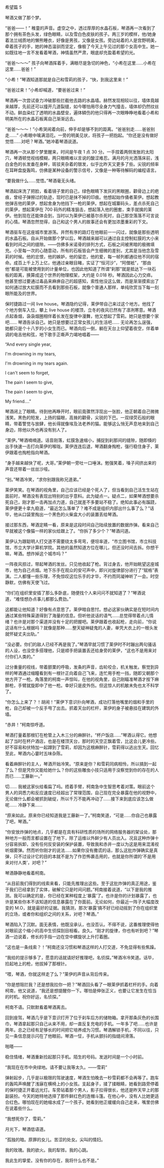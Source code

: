 希望篇 5

琴酒又做了那个梦。

“爸爸——！” 稚童的声音。虚空之中，透过厚厚的水晶石板，琴酒再一次看到了那个拥有茶色头发，绿色眼睛，以及雪白色皮肤的孩子。两三岁的模样，他/她身着法兰绒质地的懒熊睡衣，好像是男孩，又像是女孩。旁边站着的人是宫野明美，牵着孩子的手，她的神态温驯而坚定，像极了今天上午见过的那个女高中生。她一如既往地一言不发看着琴酒，神情虽然严肃，眼底却充盈着希望的光。

“爸爸～～～” 孩子向琴酒挥着手，满眼尽是急切的神色，“小希在这里……小希在这里……爸爸！”

“小希！”琴酒知道那就是自己和雪莉的孩子，“快，到我这里来！”

“爸爸过来！”小希却喊道，“要爸爸过来！”

琴酒再一次尝试奋力冲破那些拦截他去路的水晶墙。赫然发现相较以往，墙体竟越来越厚，先前还可以撞开几道裂缝，如今哪怕用尽全身力气撞击，墙体却仍然纹丝不动。鲜血染红了透明的水晶壁垒，遍体鳞伤的他只得再一次眼睁睁地看着小希和明美所在的水晶石板离自己渐渐远去。

“爸爸～～～！”小希哭闹着向前，伸手却是够不到的距离。“爸爸别走……爸爸别走……” 小希眼中噙满泪花。一旁的明美见状，将孩子一把抱起。“你还是没有做好觉悟……对吧？琴酒。”她冲着琴酒说道。

琴酒再一次从那个梦里醒来，时间是午夜 1 点 30 分。一手捏着两侧发胀的太阳穴，琴酒顿觉视线模糊，两只眼睛难以言说的酸涩难忍。满月的月光洒落床前，浅白金色的长发垂在身畔，斑驳夹杂着的银发，似乎比昨天又更多了些。尖锐的频率在耳畔盘旋轰鸣，仿佛是某种设备的警示信号，又像是一种等待解码的编程语言。

“要我做什么……觉悟。”琴酒毫无头绪。

琴酒起床洗了把脸，看着镜子里的自己，绿色眼睛下发灰的黑眼圈，颧骨边上的疤痕，曾经子弹擦过的轨迹，现时已是抹不掉的印痕。他想起始作俑者莱伊。想起教他弹吉他的莱伊，想起舍身为他挡下一枪的莱伊。想起在城寨码头，差点杀死自己的莱伊，想起莱伊在 700 码外的精准狙击，想起落入他的圈套，束手就擒的莱伊。他到现在还能体会到，当时以为莱伊已被基尔杀死时，自己那空落落不可言说的心情。琴酒忽然觉得，自己和这个男人的故事还会有更加浓墨重彩的下文。

琴酒驱车在这座城市里游荡。井然有序的路灯在他眼前一一闪过，就像是那些透明的水晶石板。自从开始做那个梦以后，琴酒越来越可以通过自主控制虹膜的大小来看到时间之间的缝隙。——仿佛多米诺骨的排列方式，石板之间被黑暗的极微填充。小至每一次的心随意动，所有的石板皆会产生细微的差别，尤其是当他念及雪莉的时候。他的忿恨，他的嫉妒，他的留恋，他的爱，每一帧列都通往他不同的宿命。成百上千上万上亿，他通过亲眼目睹，实证了“恒河沙”，“阿僧衹”，“那由他”都是可能被使用到的计量单位，也因此他知道了所谓“刹那”就是抵达下一块石板的距离，换算成这个世界的物理框架，大约是 0.018 秒。琴酒因此心力交瘁。他甚至想过要通过毒品来麻痹自己的超感知，索性他没这么做，而是渐渐摸索出了如何通过放大虹膜而不去看到那些石板，就像个普通人那样，单纯欣赏当下每一刻眼所能及的世界。

保时捷路过一间 live house。琴酒隐约记得，莱伊带自己来过这个地方。他找了个地方倒车入位，攀上 live house 的楼顶，立冬的夜风已然有了凛冽寒意。琴酒点起香烟，袅袅烟圈相伴着长发在旋律中漫舞，他又想起了雪莉。她只是想要个家吧…… 琴酒告诉自己。她只是想要过正常女孩儿的生活吧…… 无论再怎么逞强，她都只是个十八岁的小女生而已。琴酒向后一倒，躺在天台上仰望着夜空，伴着单调的电吉他和弦，地下歌手正嘶声力竭地唱着——

“And every single year,

I'm drowning in my tears,

I'm drowning in my tears again.

I can't seem to forget,

The pain I seem to give,

The pain I seem to give,

My friend….”

琴酒闭上了眼睛。待到他再睁开时，眼前竟骤然浮现出一张脸，他正朝着自己微微浅笑。黑色的短发，上扬的猫眼，高耸的颧骨，尖锐的下巴。一双绿荧石般的眼睛，带着警觉与放肆，他长得就像埃及法老养的猫。能够这么悄无声息地来到自己身边，除他以外也再没有别人了。

“莱伊。”琴酒喃喃道。话音刚落，虹膜急速缩小，捕捉到刹那间的缝隙，随即倏的出手快速一击打向莱伊的喉咙。莱伊连连后退，琴酒翻身掏枪，强行稳住身子，莱伊跟着也掏枪指向琴酒。

“身手越来越快了呢，大哥。”莱伊朝一旁吐一口唾沫。勉强笑着，嗓子间挤出来的声音还带着一丝丝沙哑。

“别。”琴酒冷笑，“求你别跟我称兄道弟。”

莱伊笑笑。在琴酒的视角里，自己应该已经是个死人了，但当看到自己活生生站在面前时，琴酒没有表现出特别的出乎意料。此为疑点一。疑点二，如果琴酒想要杀死自己，刚才那一击再加点力道，自己就差不多要站不稳了。绝知此事必有蹊跷，莱伊便更十拿九稳道，“最近怎么落单了？难不成是组织内部出什么事了么？”话毕，他从口袋里掏出一个黑色的火柴盒大小的装置丢给琴酒。

接过那东西，琴酒定睛一看，原来是这段时间自己陆续放置的数据炸弹。看来自己早就被这个像猫一样的家伙给跟上了。“你拆了多少个？”琴酒问道。

莱伊认为跟聪明人打交道不需要绕太多弯弯，便坦率道，“市立图书馆，市立科技馆，市立大学计算机学院。其他的虽然知道方位在哪儿，但还没时间去拆。你想干嘛，琴酒。想炸掉这个城市吗？”

一阵夜风掠过，带起琴酒的发丝。只见他收起了枪。背过身去，他开始眺望这座城市，他为自己点烟。地下乐手在观众的安可声中，即兴对旋律部分进行了“赋格”表演。二人都懂一些乐理，不免惊叹这位乐手的才华，不约而同凝神听了一会。时空静默，仿佛有天使飞过。

“你们在组织里安插了那么多卧底，随便找个人来问问不就知道了？”琴酒说道，“难怪想办点事儿都那么费劲。”

这都能让他知道？好像有点意思了。莱伊暗自思忖。想必这家伙确实是在短时间内通过某些特殊渠道得到了海量的信息。但听他说话的语气……总觉得带着点儿情绪？也许是对那个渠道并没有十足的把握吧。莱伊跟着也收起枪，走向前，“你说这话有什么根据吗？就像是那种……整天疑神疑鬼的人妻，单凭大衣上的一根头发就怀疑丈夫出轨。”

“没必要。你们的敌人已经不再是我了。”琴酒早就习惯了莱伊时不时蹦出两句骚话的人设，也没空多搭理他，只是顺手把装置丢还给身旁的莱伊，“这也不是用来对付你们人类的。”

过分重量的视线，带着颤栗的呼吸，发条的声音，齿轮咬合，机关触发。察觉到异样的琴酒通过缩瞳看到有一根针正向着自己飞来，连忙用手枪一挡，随即又朝那个地方开了一枪。角落里的柯南一声惊叫，在他的视角里，自己刚瞄准琴酒才按下麻醉枪，手臂就旋即中了他一枪。幸好只是皮外伤。但这惊人的机敏未免也太不科学了。

“你怎么上来了？！胡闹！”莱伊下意识扑向琴酒，成功打落他嘴里的烟和手里的枪，自己却被一个反手甩了出去。抓着天台的栏杆，莱伊的身子被悬挂在建筑的外墙。

“赤井！”柯南惊呼道。

琴酒打量着那根钉在枪管上入木三分的麻醉针。“杯户饭店……”琴酒认得它。他想起了当时在杯户酒店，也是在楼顶天台，那时的天空正飘着雪，比这会儿更冷些。好不容易和伏特加一起蹲到了雪莉，却因为这根麻醉针，雪莉得以逃出生天。回忆至此，琴酒内心霎时五味杂陈。

看着麻醉针的主人，琴酒开始冷笑。“原来是你？和雪莉同病相怜，所以搞到一起了么？但是凭你又能给她什么？你的这些雕虫小技只适用于没察觉到你的存在的人而已……工藤新一。”

切…… 我被这家伙给看扁了吗。捂着手臂，柯南急中生智思考着对策。眼前这个男人的洞悉力和反应速度已经超出了常理范围，自己现在完全暴露在他的视野中，无论做什么都会被抓到破绽，所以千万不能再冲动了……接下来到底应该怎么做呢…… 冷静下来……

“原来如此。原来你已经知道我是工藤新一了。”柯南笑道，“可是……你自己也暴露了吧，琴酒。”

“你安放炸弹的地点，几乎都是在具有科研性质的场所的网络服务器的架设处，那种地方一般而言都设置在了地下，除了运维以外鲜少有人员出入。况且这种炸弹十分容易拆卸，没有任何反安装的保护装置，导致我和赤井一度以为这是用来混淆视听烟雾弹。然而听你刚才的说法……如果你没有撒谎的话，那么这批炸弹确实是真弹，只不过设计它的目的本就不是为了作恐怖袭击用的，也就是你所谓的‘不是用来对付人类’，对吧？”

琴酒静静地看着柯南。

“从目前我们得到的线索来看，只能先推理出这些。至于这批炸弹的真正用途，鉴于我们已经拿到了实体，破解它只是时间问题。”柯南接着说道，“以下是我的推测。我可以确定的是，你已经在某种程度上‘暴露’了。也许是你的计划暴露了，也许是某些你本不该知道的信息暴露在了你面前。无论如何，你最近一阵子大幅度改变的 M.O，就是最好的证据。我猜测，那次‘暴露’搞不好已经动摇到了你在组织里的立场，或者你和组织之间的关系，对吧？琴酒。”

琴酒陷入了沉默。面无表情，他既没承认，也没否认。不得不说，这番推理使得他对眼前这个缩小的高中生侦探刮目相看。良久。“刚才的旋律，你也有听到吧？”琴酒一边说着，修长的手指一边在空中螺旋状上升打着圈。

“这也是一条线索？！”柯南还没习惯和琴酒这样的人打交道，不免显得有些焦躁。

“我给的提示够多了，愿意的话就请好好推理吧，名侦探。”琴酒冷冷笑道。话毕，捡起地上的枪，他拔掉了那根针。

“喂，琴酒，你就这样走了么？”莱伊的声音从背后传来。

“你是想阻拦我？还是想我拉你一把？”琴酒回头看了一眼莱伊抓着栏杆的手。向着柯南，他又说道，“我还是想提醒你一下。哪怕是伸张正义，也要让它发生在恰当的时机。祝你好运，名侦探。”

柯南不语。只默默看着琴酒离去。

回到座驾，琴酒几乎是下意识打开了位于刹车后方的储物箱。拿开那条灰色的长围巾，琴酒拿起那只自己从来不用，却一直反复充电的手机。一年多了吧……也许是两年。总之已经有足够长的时间把它培养成为习惯。琴酒解锁手机，不同以往，只见一条信息提示闪在了他眼前。琴酒一怔，手机从颤抖的指缝间滑落。

啪嗒——

稳住情绪，琴酒重新捡起那只手机。陌生的号码。发送时间是一个小时前。

“我现在在市中央绿地。请不要让我等太久。——雪莉”

弹射起步，几乎是以极限的驾驶速度，琴酒生怕晚去一秒雪莉都不会再等了。跑车的轰鸣声唤醒了浅寐在横椅上的小女孩。支起身子，揉了揉眼睛，她看到路旁停着的保时捷正开着远光灯。车旁站着那个男人，影子拉得很长，他还是昨天早上的那副装扮。今天的她特地选择了那件鲜红色的连帽斗篷。在他心中，没有人比她更适合红色。哪怕现在的她缩水成了一个孩子。她看到他正缓缓向自己走来，嘴里仿佛在说着些什么。

“我想死你了，雪莉。”

月光下，琴酒低语道。

“孤独的暗。原罪的女儿。苦涩的处女。尖叫的情妇。

我的玫瑰。我的欲火。我的犁铧。我的心跳。

我此生的挚爱。没有你的存在，我将什么也不是。”
